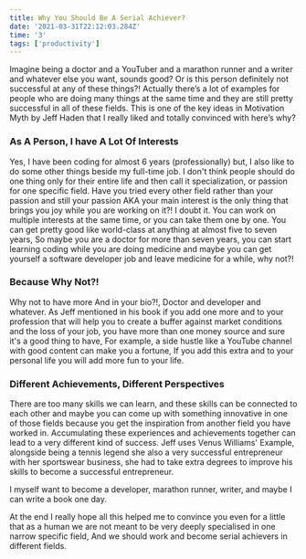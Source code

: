 ```yaml
---
title: Why You Should Be A Serial Achiever?
date: '2021-03-31T22:12:03.284Z'
time: '3'
tags: ['productivity']
---
```


Imagine being a doctor and a YouTuber and a marathon runner and a writer and whatever else you want, sounds good? Or is this person definitely not successful at any of these things?!
Actually there’s a lot of examples for people who are doing many things at the same time and they are still pretty successful in all of these fields. This is one of the key ideas in Motivation Myth by Jeff Haden that I really liked and totally convinced with here’s why?

### As A Person, I have A Lot Of Interests

Yes, I have been coding for almost 6 years (professionally) but, I also like to do some other things beside my full-time job. I don't think people should do one thing only for their entire life and then call it specialization, or passion for one specific field.
Have you tried every other field rather than your passion and still your passion AKA your main interest is the only thing that brings you joy while you are working on it?!
I doubt it. You can work on multiple interests at the same time, or you can take them one by one. You can get pretty good like world-class at anything at almost five to seven years,
So maybe you are a doctor for more than seven years, you can start learning coding while you are doing medicine and maybe you can get yourself a software developer job and leave medicine for a while, why not?!

### Because Why Not?!

Why not to have more And in your bio?!, Doctor and developer and whatever.
As Jeff mentioned in his book if you add one more and to your profession that will help you to create a buffer against market conditions and the loss of your job, you have more than one money source and sure it's a good thing to have, For example, a side hustle like a YouTube channel with good content can make you a fortune, If you add this extra and to your personal life you will add more fun to your life.

### Different Achievements, Different Perspectives

There are too many skills we can learn, and these skills can be connected to each other and maybe you can come up with something innovative in one of those fields because you get the inspiration from another field you have worked in. Accumulating these experiences and achievements together can lead to a very different kind of success. Jeff uses Venus Williams' Example, alongside being a tennis legend she also a very successful entrepreneur with her sportswear business, she had to take extra degrees to improve his skills to become a successful entrepreneur.

I myself want to become a developer, marathon runner, writer, and maybe I can write a book one day.

At the end I really hope all this helped me to convince you even for a little that as a human we are not meant to be very deeply specialised in one narrow specific field, And we should work and become serial achievers in different fields.
